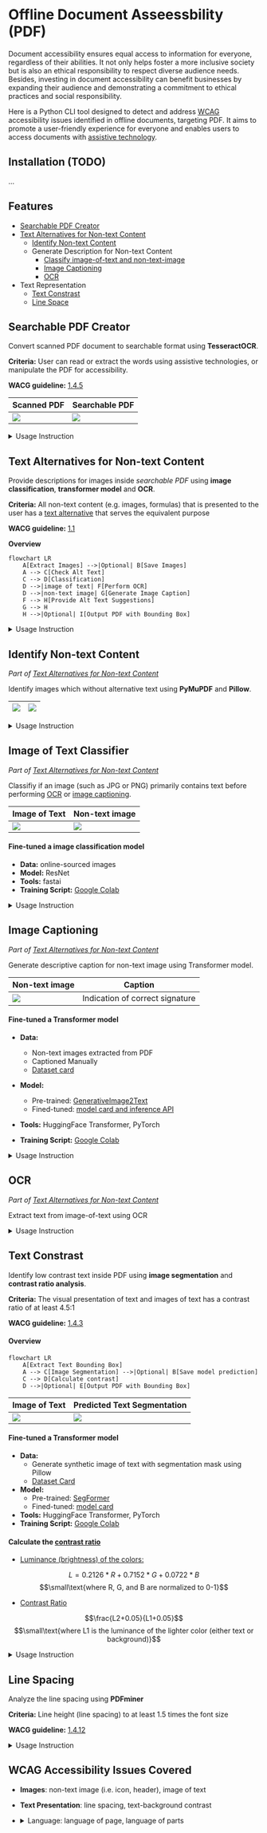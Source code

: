 
# Offline Document Asseessbility (PDF)


Document accessibility ensures equal access to information for everyone, regardless of their abilities. It not only helps foster a more inclusive society but is also an ethical responsibility to respect diverse audience needs. Besides, investing in document accessibility can benefit businesses by expanding their audience and demonstrating a commitment to ethical practices and social responsibility.

Here is a Python CLI tool designed to detect and address [WCAG](https://www.w3.org/WAI/standards-guidelines/wcag/) accessibility issues identified in offline documents, targeting PDF. It aims to promote a user-friendly experience for everyone and enables users to access documents with [assistive technology](https://www.w3.org/WAI/WCAG22/Understanding/text-spacing.html#dfn-assistive-technology).

## Installation (TODO)
...

## Features
- [Searchable PDF Creator](#searchable-pdf-creator)
- [Text Alternatives for Non-text Content](#text-alternatives-for-non-text-content)
    - [Identify Non-text Content](#identify-non-text-content)
    - Generate Description for Non-text Content
        - [Classify image-of-text and non-text-image](#image-of-text-classifier)
        - [Image Captioning](#image-captioning)
        - [OCR](#ocr)
- Text Representation
    - [Text Constrast](#text-constrast)
    - [Line Space](#line-spacing)



## Searchable PDF Creator
Convert scanned PDF document to searchable format using **TesseractOCR**.

**Criteria:** User can read or extract the words using assistive technologies, or manipulate the PDF for accessibility. 

**WACG guideline:** [1.4.5](https://www.w3.org/WAI/WCAG22/Understanding/images-of-text)

|     Scanned PDF     |  Searchable PDF   |
| ------------------- | ----------------- |
| ![](resources/before_OCR.png) | ![](resources/after_OCR.png)| 


<details>
  <summary>Usage Instruction</summary>

```PowerShell
python script/scanned2searchable.py [-o OUTPUT_PDF_PATH] [-s] input_pdf_path
```
Default output path: `readable_pdf.pdf` 

```PowerShell
optional arguments:
  -o OUTPUT_PDF_PATH, --output_pdf_path OUTPUT_PDF_PATH
                        The path for the output searchable PDF file.
  -s, --show_result     Show text of the searchable PDF after OCR
```

</details>


## Text Alternatives for Non-text Content
Provide descriptions for images inside *searchable PDF* using **image classification**, **transformer model** and **OCR**.

**Criteria:** All non-text content (e.g. images, formulas) that is presented to the user has a [text alternative](https://www.w3.org/WAI/WCAG22/Understanding/non-text-content#dfn-text-alternative) that serves the equivalent purpose

**WACG guideline:** [1.1](https://www.w3.org/WAI/WCAG22/Understanding/text-alternatives)

**Overview**
```mermaid
flowchart LR
    A[Extract Images] -->|Optional| B[Save Images]
    A --> C[Check Alt Text]
    C --> D[Classification]
    D -->|image of text| F[Perform OCR]
    D -->|non-text image| G[Generate Image Caption]
    F --> H[Provide Alt Text Suggestions]
    G --> H
    H -->|Optional| I[Output PDF with Bounding Box]
```
<details>
  <summary>Usage Instruction</summary>

```PowerShell
python script/extract_PDF_image.py [--output_img] [--output_folder OUTPUT_FOLDER] [--draw_bbox] [--output_pdf_path OUTPUT_PDF_PATH] [--captioning] input_pdf_path
```
```PowerShell
optional arguments:
  --output_img          Output images extracted from the PDF.
  --output_folder OUTPUT_FOLDER
                        The directory for the output images.
  --draw_bbox           Output PDF with bounding box on images.
  --output_pdf_path OUTPUT_PDF_PATH
                        The path for the output PDF file with bounding box.
  --captioning          Generate caption for images.
```
</details>



## Identify Non-text Content
*Part of [Text Alternatives for Non-text Content](#text-alternatives-for-non-text-content)*

Identify images which without alternative text using **PyMuPDF** and **Pillow**.


| ![](resources/pdf_image.png) | ![](resources/pdf_image_bbox.png)| 
| ------------------- | ----------------- |

<details>
  <summary>Usage Instruction</summary>

```PowerShell
python script/extract_PDF_image.py --draw_bbox input_pdf_path
```
Default output path: `bbox_image.pdf` 
</details>

## Image of Text Classifier 
*Part of [Text Alternatives for Non-text Content](#text-alternatives-for-non-text-content)*

Classifiy if an image (such as JPG or PNG) primarily contains text before performing [OCR](#ocr) or [image captioning](#image-captioning). 

|     Image of Text     |  Non-text image   |
| ------------------- | ----------------- |
| ![](resources/image_of_text.png) | ![](resources/non_text_image.jpg)| 


#### Fine-tuned a image classification model
- **Data:** online-sourced images
- **Model:** ResNet
- **Tools:** fastai
- **Training Script:** [Google Colab](https://colab.research.google.com/drive/18ZZ99ZtyYH6SVsqaDlc3w9VwFjjC7aoE?usp=sharing)



<details>
  <summary>Usage Instruction</summary>

```PowerShell
python script/image_of_text.py [--show_score] input_pdf_path
```
```PowerShell
Optional arguments:
  --show_score    Show the classification score
```
</details>


## Image Captioning
*Part of [Text Alternatives for Non-text Content](#text-alternatives-for-non-text-content)*

Generate descriptive caption for non-text image using Transformer model.

|     Non-text image     |  Caption   |
| ------------------- | ----------------- |
| ![](resources/non_text_image_2.jpg) | Indication of correct signature| 

#### Fine-tuned a Transformer model
- **Data:**
    - Non-text images extracted from PDF
    - Captioned Manually
    - [Dataset card](https://huggingface.co/datasets/Caraaaaa/non_text_image_captioning) 

- **Model:** 
    - Pre-trained: [GenerativeImage2Text](https://huggingface.co/microsoft/git-base) 
    - Fined-tuned: [model card and inference API](https://huggingface.co/Caraaaaa/text_image_captioning)
- **Tools:** HuggingFace Transformer, PyTorch
- **Training Script:** [Google Colab](https://colab.research.google.com/drive/1QYvXdi0V1AXqlBMR8MpyydNMnK_Vt4dU?usp=sharing)

<details>
  <summary>Usage Instruction</summary>

```
python script/generate_caption.py <input_image_path>
```
</details>

## OCR
*Part of [Text Alternatives for Non-text Content](#text-alternatives-for-non-text-content)*

Extract text from image-of-text using OCR
<details>
  <summary>Usage Instruction</summary>

```
python script/image_of_text.py input_pdf_path
```
</details>

## Text Constrast  
Identify low contrast text inside PDF using **image segmentation** and **contrast ratio analysis**.

**Criteria:** The visual presentation of text and images of text has a contrast ratio of at least 4.5:1

**WACG guideline:** [1.4.3](https://www.w3.org/WAI/WCAG22/Understanding/contrast-minimum.html)


#### Overview
```mermaid
flowchart LR
    A[Extract Text Bounding Box]
    A --> C[Image Segmentation] -->|Optional| B[Save model prediction]
    C --> D[Calculate contrast]
    D -->|Optional| E[Output PDF with Bounding Box]
```

|     Image of Text     |  Predicted Text Segmentation   |
| ------------------- | ----------------- |
| ![](resources/image_of_text_2.png) | ![](resources/image_text_seg.png)| 

#### Fine-tuned a Transformer model
- **Data:** 
    - Generate synthetic image of text with segmentation mask using Pillow
    - [Dataset Card](https://huggingface.co/datasets/Caraaaaa/synthetic_image_text)
- **Model:**
    - Pre-trained: [SegFormer](https://huggingface.co/nvidia/mit-b0) 
    - Fined-tuned: [model card](https://huggingface.co/Caraaaaa/image_segmentation_text)
- **Tools:** HuggingFace Transformer, PyTorch
- **Training Script:** [Google Colab](https://colab.research.google.com/drive/1_TSeRlUyB8-clkU3-rGBvxiUERcN78XT?usp=sharing)


#### Calculate the [contrast ratio](https://www.w3.org/WAI/WCAG21/Techniques/general/G18.html#procedure)
- <ins>Luminance (brightness) of the colors:</ins>

$$ L = 0.2126*R+0.7152*G+0.0722*B $$ 
$$\small\text{where R, G, and B are normalized to 0-1}$$

- <ins>Contrast Ratio</ins>

$$\frac{L2+0.05}{L1+0.05}$$
$$\small\text{where L1 is the luminance of the lighter color (either text or background)}$$


<details>
  <summary>Usage Instruction</summary>

- Generate synthetic image of text
```PowerShell
python script/synthetic_text_seg.py [--output_folder OUTPUT_FOLDER] [--font_folder FONT_FOLDER]
```
- Identify low contrast text
```PowerShell
python script/contrast_pdf.py [--output_bbox_img] [--output_dir OUTPUT_DIR] [--draw_bbox] [--output_pdf_path OUTPUT_PDF_PATH] [--bbox_extractor {PyMyPDF,pdfminer}] input_pdf_path
```
```PowerShell
optional arguments:
  --output_bbox_img     Option to save text block images with low contrast.
  --output_dir OUTPUT_DIR
                        The directory for output images.
  --draw_bbox           Option to draw bounding boxes on low contrast text blocks.
  --output_pdf_path OUTPUT_PDF_PATH
                        The path for the output PDF file with drawn bounding boxes.
  --bbox_extractor {PyMyPDF,pdfminer}
                        Choice of bounding box extractor.
```
- Extract text bounding boxes (PDFMiner)
```PowerShell
python script/extract_text_bbox_PDFminer.py [--output_pdf_path OUTPUT_PDF_PATH] input_pdf_path
```
- Extract text bounding boxes (PyMuPDF)
```PowerShell
python script/extract_text_bbox_PyMuPDF.py [--output_pdf_path OUTPUT_PDF_PATH] [--text_img] [--output_dir OUTPUT_DIR] input_pdf_path
```
</details>

## Line Spacing
Analyze the line spacing using **PDFminer**

**Criteria:** Line height (line spacing) to at least 1.5 times the font size


**WACG guideline:** [1.4.12](https://www.w3.org/WAI/WCAG22/Understanding/text-spacing.html)

<details>
  <summary>Usage Instruction</summary>

```
python script/line_spacing.py input_pdf_path
```
</details>

## WCAG Accessibility Issues Covered

- **Images**: non-text image (i.e. icon, header), image of text
- **Text Presentation**: line spacing, text-background contrast
-  <details>
    <summary>Language: language of page, language of parts</summary>

    ## PDF Language Detection
    Examines the PDF's metadata for a specified language property using **Langdetect** and **PyMuPDF**.

    **Criteria:** Assistive technology can determine the language of a page

    **WACG guideline:** [3.1.1](https://www.w3.org/WAI/WCAG22/Understanding/language-of-page.html), [3.1.2](https://www.w3.org/WAI/WCAG22/Understanding/language-of-parts.html)



    Basic usage:
    ```
    python script/language_detection.py input_pdf_path
    ```
    </details>